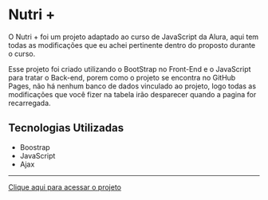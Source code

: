 <h1>Nutri +</h1>

<p>O Nutri + foi um projeto adaptado ao curso de JavaScript da Alura, aqui tem todas as modificações que eu achei pertinente
dentro do proposto durante o curso.</p>

<p>Esse projeto foi criado utilizando o BootStrap no Front-End e o JavaScript para tratar o Back-end, porem como o projeto se
encontra no GitHub Pages, não há nenhum banco de dados vinculado ao projeto, logo todas as modificações que você fizer na tabela
irão desparecer quando a pagina for recarregada.</p>

<h2>Tecnologias Utilizadas</h2>
<ul>
  <li>Boostrap</li>
  <li>JavaScript</li>
  <li>Ajax</li>
</ul>

<hr>
<a href="https://igorpc.github.io/nutriplus/" target="_blank"><p>Clique aqui para acessar o projeto</a></p>
